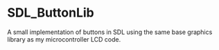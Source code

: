 # SDL_ButtonLib
A small implementation of buttons in SDL using the same base graphics library as my microcontroller LCD code.
